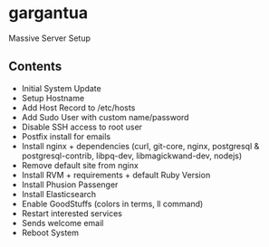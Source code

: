 # gargantua
Massive Server Setup

## Contents

- Initial System Update
- Setup Hostname
- Add Host Record to /etc/hosts
- Add Sudo User with custom name/password
- Disable SSH access to root user
- Postfix install for emails
- Install nginx + dependencies (curl, git-core, nginx, postgresql & postgresql-contrib, libpq-dev, libmagickwand-dev, nodejs)
- Remove default site from nginx
- Install RVM + requirements + default Ruby Version
- Install Phusion Passenger
- Install Elasticsearch
- Enable GoodStuffs (colors in terms, ll command)
- Restart interested services
- Sends welcome email
- Reboot System